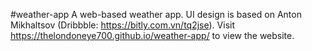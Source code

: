 #weather-app
A web-based weather app. UI design is based on Anton Mikhaltsov (Dribbble: https://bitly.com.vn/tq2jse).
Visit https://thelondoneye700.github.io/weather-app/ to view the website.
